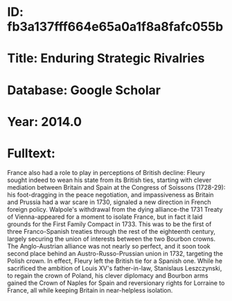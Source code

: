 # ID: fb3a137fff664e65a0a1f8a8fafc055b
# Title: Enduring Strategic Rivalries
# Database: Google Scholar
# Year: 2014.0
# Fulltext:
France also had a role to play in perceptions of British decline: Fleury sought indeed to wean his state from its British ties, starting with clever mediation between Britain and Spain at the Congress of Soissons (1728-29): his foot-dragging in the peace negotiation, and impassiveness as Britain and Prussia had a war scare in 1730, signaled a new direction in French foreign policy.
Walpole's withdrawal from the dying alliance-the 1731 Treaty of Vienna-appeared for a moment to isolate France, but in fact it laid grounds for the First Family Compact in 1733.
This was to be the first of three Franco-Spanish treaties through the rest of the eighteenth century, largely securing the union of interests between the two Bourbon crowns.
The Anglo-Austrian alliance was not nearly so perfect, and it soon took second place behind an Austro-Russo-Prussian union in 1732, targeting the Polish crown.
In effect, Fleury left the British tie for a Spanish one.
While he sacrificed the ambition of Louis XV's father-in-law, Stanislaus Leszczynski, to regain the crown of Poland, his clever diplomacy and Bourbon arms gained the Crown of Naples for Spain and reversionary rights for Lorraine to France, all while keeping Britain in near-helpless isolation.